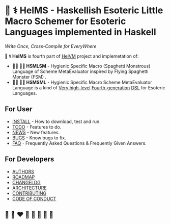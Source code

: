 # 🔬 ⚕️ HelMS - Haskellish Esoteric Little Macro Schemer for Esoteric Languages implemented in Haskell

*Write Once, Cross-Compile for EveryWhere*

**🔬 ⚕️ HelMS** is fourth part of [HelVM](http://helvm.github.io/) project and implemetation of:
* **🧑‍🔬 🧑‍⚕️ HSMLSM**  - Hygienic Specific Macro (Spaghetti Monstrous) Language of Scheme MetaEvaluator inspired by Flying Spaghetti Monster (FSM) .
* **🧑‍🔬 🧑‍⚕️ HSMSML** - Hygienic Specific Macro Scheme MetaEvaluator Language is a kind of [Very high-level] [Fourth-generation] [DSL] for Esoteric Languages.

## For User
* [INSTALL](INSTALL.md) - How to download, test and run.
* [TODO](TODO.md) - Features to do.
* [NEWS](NEWS.md) - New features.
* [BUGS](BUGS.md) - Know bugs to fix.
* [FAQ](FAQ.md) -  Frequently Asked Questions & Frequently Given Answers.

## For Developers

* [AUTHORS](AUTHORS.md)
* [ROADMAP](ROADMAP.md)
* [CHANGELOG](CHANGELOG.md)
* [ARCHITECTURE](ARCHITECTURE.md)
* [CONTRIBUTING](CONTRIBUTING.md)
* [CODE OF CONDUCT](CODE_OF_CONDUCT.md)

## 🦄 🌈 ❤️ 💛 💚 💙 🤍 🖤

[Very high-level]:   https://en.wikipedia.org/wiki/Very_high-level_programming_language
[Fourth-generation]: https://en.wikipedia.org/wiki/Fourth-generation_programming_language
[DSL]:               https://en.wikipedia.org/wiki/Domain-specific_language
